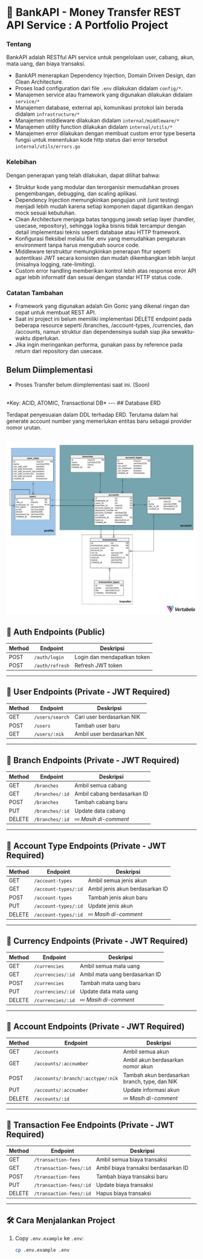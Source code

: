 # 🚀 BankAPI - Money Transfer REST API Service : A Portfolio Project
### Tentang
BankAPI adalah RESTful API service untuk pengelolaan user, cabang, akun, mata uang, dan biaya transaksi.
- BankAPI menerapkan Dependency Injection, Domain Driven Design, dan Clean Architecture.
- Proses load configuration dari file `.env` dilakukan didalam `config/*`.
- Manajemen service atau framework yang digunakan dilakukan didalam `service/*`
- Manajemen database, external api, komunikasi protokol lain berada didalam `infrastructure/*`
- Manajemen middleware dilakukan didalam `internal/middleware/*`
- Manajemen utility function dilakukan didalam `internal/utils/*`
- Manajemen error dilakukan dengan membuat custom error type beserta fungsi untuk menentukan kode http status dari error tersebut `internal/utils/errors.go`
### Kelebihan
Dengan penerapan yang telah dilakukan, dapat dilihat bahwa:
- Struktur kode yang modular dan terorganisir memudahkan proses pengembangan, debugging, dan scaling aplikasi.
- Dependency Injection memungkinkan pengujian unit (unit testing) menjadi lebih mudah karena setiap komponen dapat digantikan dengan mock sesuai kebutuhan.
- Clean Architecture menjaga batas tanggung jawab setiap layer (handler, usecase, repository), sehingga logika bisnis tidak tercampur dengan detail implementasi teknis seperti database atau HTTP framework.
- Konfigurasi fleksibel melalui file .env yang memudahkan pengaturan environment tanpa harus mengubah source code.
- Middleware terstruktur memungkinkan penerapan fitur seperti autentikasi JWT secara konsisten dan mudah dikembangkan lebih lanjut (misalnya logging, rate-limiting).
- Custom error handling memberikan kontrol lebih atas response error API agar lebih informatif dan sesuai dengan standar HTTP status code.

### Catatan Tambahan
- Framework yang digunakan adalah Gin Gonic yang dikenal ringan dan cepat untuk membuat REST API.
- Saat ini project ini belum memiliki implementasi DELETE endpoint pada beberapa resource seperti /branches, /account-types, /currencies, dan /accounts, namun struktur dan dependensinya sudah siap jika sewaktu-waktu diperlukan.
- Jika ingin meringankan performa, gunakan pass by reference pada return dari repository dan usecase.

## Belum Diimplementasi
- Proses Transfer belum diimplementasi saat ini. (Soon)
</br>
*Key: ACID, ATOMIC, Transactional DB*
---
## Database ERD

Terdapat penyesuaian dalam DDL terhadap ERD. Terutama dalam hal generate account number yang memerlukan entitas baru sebagai provider nomor urutan.

![Database ERD](documents/bank_db_Physical_Export-2025-04-03_06-33.png)
---

## 📌 Auth Endpoints (Public)

| Method | Endpoint         | Deskripsi                   |
|--------|------------------|-----------------------------|
| POST   | `/auth/login`    | Login dan mendapatkan token |
| POST   | `/auth/refresh`  | Refresh JWT token           |

---

## 👤 User Endpoints (Private - JWT Required)

| Method | Endpoint             | Deskripsi                 |
|--------|----------------------|---------------------------|
| GET    | `/users/search`      | Cari user berdasarkan NIK |
| POST   | `/users`             | Tambah user baru          |
| GET    | `/users/:nik`        | Ambil user berdasarkan NIK|

---

## 🏢 Branch Endpoints (Private - JWT Required)

| Method | Endpoint             | Deskripsi                     |
|--------|----------------------|-------------------------------|
| GET    | `/branches`          | Ambil semua cabang            |
| GET    | `/branches/:id`      | Ambil cabang berdasarkan ID   |
| POST   | `/branches`          | Tambah cabang baru            |
| PUT    | `/branches/:id`      | Update data cabang            |
| DELETE | `/branches/:id`      | 💤 *Masih di-comment*          |

---

## 🏦 Account Type Endpoints (Private - JWT Required)

| Method | Endpoint                   | Deskripsi                      |
|--------|----------------------------|--------------------------------|
| GET    | `/account-types`           | Ambil semua jenis akun         |
| GET    | `/account-types/:id`       | Ambil jenis akun berdasarkan ID|
| POST   | `/account-types`           | Tambah jenis akun baru         |
| PUT    | `/account-types/:id`       | Update jenis akun              |
| DELETE | `/account-types/:id`       | 💤 *Masih di-comment*           |

---

## 💱 Currency Endpoints (Private - JWT Required)

| Method | Endpoint           | Deskripsi                        |
|--------|--------------------|----------------------------------|
| GET    | `/currencies`      | Ambil semua mata uang            |
| GET    | `/currencies/:id`  | Ambil mata uang berdasarkan ID   |
| POST   | `/currencies`      | Tambah mata uang baru            |
| PUT    | `/currencies/:id`  | Update data mata uang            |
| DELETE | `/currencies/:id`  | 💤 *Masih di-comment*             |

---

## 📘 Account Endpoints (Private - JWT Required)

| Method | Endpoint                                       | Deskripsi                                      |
|--------|------------------------------------------------|------------------------------------------------|
| GET    | `/accounts`                                    | Ambil semua akun                               |
| GET    | `/accounts/:accnumber`                         | Ambil akun berdasarkan nomor akun              |
| POST   | `/accounts/:branch/:acctype/:nik`              | Tambah akun berdasarkan branch, type, dan NIK  |
| PUT    | `/accounts/:accnumber`                         | Update informasi akun                          |
| DELETE | `/accounts/:id`                                | 💤 *Masih di-comment*                           |

---

## 💸 Transaction Fee Endpoints (Private - JWT Required)

| Method | Endpoint                        | Deskripsi                                |
|--------|----------------------------------|------------------------------------------|
| GET    | `/transaction-fees`             | Ambil semua biaya transaksi              |
| GET    | `/transaction-fees/:id`         | Ambil biaya transaksi berdasarkan ID     |
| POST   | `/transaction-fees`             | Tambah biaya transaksi baru              |
| PUT    | `/transaction-fees/:id`         | Update biaya transaksi                   |
| DELETE | `/transaction-fees/:id`         | Hapus biaya transaksi                    |

---

## 🛠 Cara Menjalankan Project

1. Copy `.env.example` ke `.env`:
   ```bash
   cp .env.example .env
